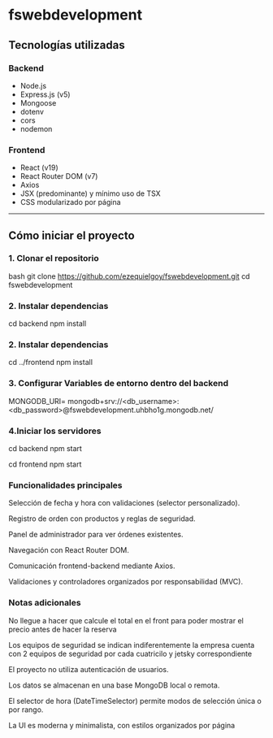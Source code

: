 # fswebdevelopment
##  Tecnologías utilizadas

### Backend
- Node.js
- Express.js (v5)
- Mongoose
- dotenv
- cors
- nodemon

### Frontend
- React (v19)
- React Router DOM (v7)
- Axios
- JSX (predominante) y mínimo uso de TSX
- CSS modularizado por página

---

## Cómo iniciar el proyecto

### 1. Clonar el repositorio

bash
git clone https://github.com/ezequielgoy/fswebdevelopment.git
cd fswebdevelopment

### 2. Instalar dependencias
cd backend
npm install


### 2. Instalar dependencias
cd ../frontend
npm install

### 3. Configurar Variables de entorno dentro del backend
MONGODB_URI= mongodb+srv://<db_username>:<db_password>@fswebdevelopment.uhbho1g.mongodb.net/

 ### 4.Iniciar los servidores

cd backend
npm start

cd frontend
npm start


### Funcionalidades principales
Selección de fecha y hora con validaciones (selector personalizado).

Registro de orden con productos y reglas de seguridad.

Panel de administrador para ver órdenes existentes.

Navegación con React Router DOM.

Comunicación frontend-backend mediante Axios.

Validaciones y controladores organizados por responsabilidad (MVC).

### Notas adicionales

No llegue a hacer que calcule el total en el front para poder mostrar el precio antes de hacer la reserva

Los equipos de seguridad se indican indiferentemente la empresa cuenta con 2 equipos de seguridad por cada cuatricilo y jetsky correspondiente

El proyecto no utiliza autenticación de usuarios.

Los datos se almacenan en una base MongoDB local o remota.

El selector de hora (DateTimeSelector) permite modos de selección única o por rango.

La UI es moderna y minimalista, con estilos organizados por página